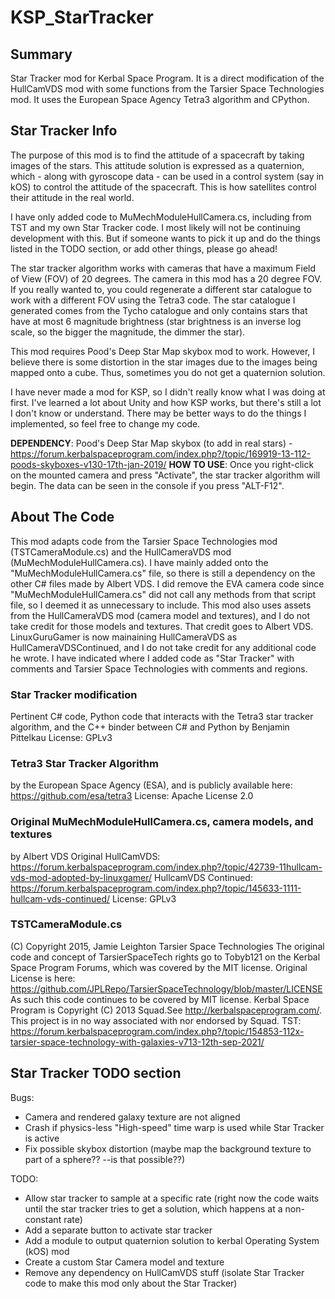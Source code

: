 # KSP_StarTracker
## Summary
Star Tracker mod for Kerbal Space Program. It is a direct modification of the HullCamVDS mod with some functions from the Tarsier Space Technologies mod. It uses the European Space Agency Tetra3 algorithm and CPython.

## Star Tracker Info
The purpose of this mod is to find the attitude of a spacecraft by taking images of the stars. This attitude solution is expressed as a quaternion, which - along with gyroscope data - can be used in a control system (say in kOS) to control the attitude of the spacecraft. This is how satellites control their attitude in the real world.

I have only added code to MuMechModuleHullCamera.cs, including from TST and my own Star Tracker code. I most likely will not be continuing development with this. But if someone wants to pick it up and do the things listed in the TODO section, or add other things, please go ahead!

The star tracker algorithm works with cameras that have a maximum Field of View (FOV) of 20 degrees. The camera in this mod has a 20 degree FOV. If you really wanted to, you could regenerate a different star catalogue to work with a different FOV using the Tetra3 code. The star catalogue I generated comes from the Tycho catalogue and only contains  stars that have at most 6 magnitude brightness (star brightness is an inverse log scale, so the bigger the magnitude, the dimmer the star).

This mod requires Pood's Deep Star Map skybox mod to work. However, I believe there is some distortion in the star images due to the images being mapped onto a cube. Thus, sometimes you do not get a quaternion solution.

I have never made a mod for KSP, so I didn't really know what I was doing at first. I've learned a lot about Unity and how KSP works, but there's still a lot I don't  know or understand. There may be better ways to do the things I implemented, so feel free to change my code.


**DEPENDENCY**: Pood's Deep Star Map skybox (to add in real stars) - https://forum.kerbalspaceprogram.com/index.php?/topic/169919-13-112-poods-skyboxes-v130-17th-jan-2019/
**HOW TO USE**: Once you right-click on the mounted camera and press "Activate", the star tracker algorithm will begin. The data can be seen in the console if you press "ALT-F12".


## About The Code
This mod adapts code from the Tarsier Space Technologies mod (TSTCameraModule.cs) and the HullCameraVDS mod (MuMechModuleHullCamera.cs). I have mainly added onto the "MuMechModuleHullCamera.cs" file, so there is still a dependency on the other C# files made by Albert VDS. I did remove the EVA camera code since "MuMechModuleHullCamera.cs" did not call any methods from that script file, so I deemed it as unnecessary to include. This mod also uses assets from the HullCameraVDS mod (camera model and textures), and I do not take credit for those models and textures. That credit goes to Albert VDS. LinuxGuruGamer is now mainaining HullCameraVDS as HullCameraVDSContinued, and I do not take credit for any additional code he wrote. I have indicated where I added code as "Star Tracker" with comments and Tarsier Space Technologies with comments and regions.
  
  
### Star Tracker modification
Pertinent C# code, Python code that interacts with the Tetra3 star tracker algorithm, and the C++ binder between C# and Python
by Benjamin Pittelkau
License: GPLv3
  
### Tetra3 Star Tracker Algorithm
by the European Space Agency (ESA), and is publicly available here: https://github.com/esa/tetra3
License: Apache License 2.0
  
### Original MuMechModuleHullCamera.cs, camera models, and textures
by Albert VDS
Original HullCamVDS: https://forum.kerbalspaceprogram.com/index.php?/topic/42739-11hullcam-vds-mod-adopted-by-linuxgamer/
HullcamVDS Continued: https://forum.kerbalspaceprogram.com/index.php?/topic/145633-1111-hullcam-vds-continued/
License: GPLv3
  
### TSTCameraModule.cs
(C) Copyright 2015, Jamie Leighton
Tarsier Space Technologies
The original code and concept of TarsierSpaceTech rights go to Tobyb121 on the Kerbal Space Program Forums, which was covered by the MIT license.
Original License is here: https://github.com/JPLRepo/TarsierSpaceTechnology/blob/master/LICENSE
As such this code continues to be covered by MIT license.
Kerbal Space Program is Copyright (C) 2013 Squad.See http://kerbalspaceprogram.com/. This
project is in no way associated with nor endorsed by Squad.
TST: https://forum.kerbalspaceprogram.com/index.php?/topic/154853-112x-tarsier-space-technology-with-galaxies-v713-12th-sep-2021/
  

## Star Tracker TODO section
Bugs:
- Camera and rendered galaxy texture are not aligned
- Crash if physics-less "High-speed" time warp is used while Star Tracker is active
- Fix possible skybox distortion (maybe map the background texture to part of a sphere?? --is that possible??)

TODO:
- Allow star tracker to sample at a specific rate (right now the code waits until the star tracker tries to get a solution, which happens at a non-constant rate)
- Add a separate button to activate star tracker
- Add a module to output quaternion solution to kerbal Operating System (kOS) mod
- Create a custom Star Camera model and texture
- Remove any dependency on HullCamVDS stuff (isolate Star Tracker code to make this mod only about the Star Tracker)